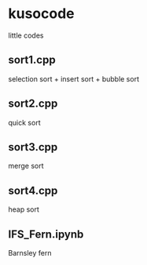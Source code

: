 # kusocode
little codes

## sort1.cpp
selection sort + insert sort + bubble sort

## sort2.cpp
quick sort

## sort3.cpp
merge sort

## sort4.cpp
heap sort

## IFS_Fern.ipynb
Barnsley fern
